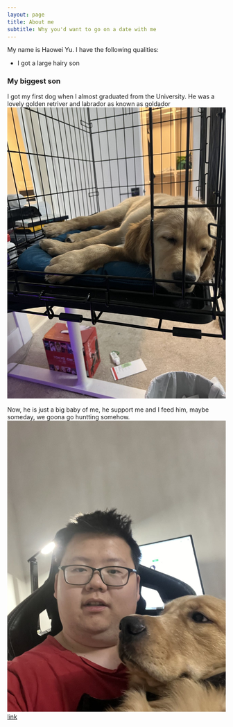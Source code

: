 ```yaml
---
layout: page
title: About me
subtitle: Why you'd want to go on a date with me
---
```


My name is Haowei Yu. I have the following qualities:

- I got a large hairy son
<!-- - I'm extremely loyal to my family
- good at hunting -->



### My biggest son

I got my first dog when I almost graduated from the University. He was a lovely golden retriver and labrador as known as goldador
![Guai](assets/img/guai/Guai_puppy.jpg)

Now, he is just a big baby of me, he support me and I feed him, maybe someday, we goona go huntting somehow.
![Guai](assets/img/guai/Me&Guai.jpg)
[link](www.pornhub.com)
